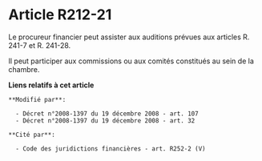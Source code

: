 # Article R212-21

Le procureur financier peut assister aux auditions prévues aux articles R. 241-7 et R. 241-28. 

Il peut participer aux commissions ou aux comités constitués au sein de la chambre.

**Liens relatifs à cet article**

	**Modifié par**:

	  - Décret n°2008-1397 du 19 décembre 2008 - art. 107
	  - Décret n°2008-1397 du 19 décembre 2008 - art. 32

	**Cité par**:

	  - Code des juridictions financières - art. R252-2 (V)
